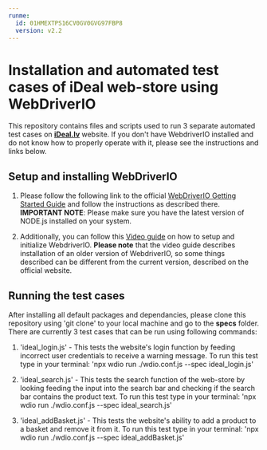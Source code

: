 ```yaml
---
runme:
  id: 01HMEXTPS16CV0GV0GVG97FBP8
  version: v2.2
---
```


# Installation and automated test cases of iDeal web-store using WebDriverIO

This repository contains files and scripts used to run 3 separate automated test cases on [**iDeal.lv**](https://www.ideal.lv) website.
If you don't have WebdriverIO installed and do not know how to properly operate with it, please see the instructions and links below.

## Setup and installing WebDriverIO

1) Please follow the following link to the official [WebDriverIO Getting Started Guide](https://webdriver.io/docs/gettingstarted) and follow the instructions as described there. **IMPORTANT NOTE**: Please make sure you have the latest version of NODE.js installed on your system.

2) Additionally, you can follow this [Video guide](https://www.youtube.com/watch?v=qx2mCbKi6N4) on how to setup and initialize WebdriverIO. **Please note** that the video guide describes installation of an older version of WebdriverIO, so some things described can be different from the current version, described on the official website.

## Running the test cases

After installing all default packages and dependancies, please clone this repository using 'git clone' to your local machine and go to the **specs** folder.
There are currently 3 test cases that can be run using following commands:

1) 'ideal_login.js' - This tests the website's login function by feeding incorrect user credentials to receive a warning message. To run this test type in your terminal: 'npx wdio run ./wdio.conf.js --spec ideal_login.js'

2) 'ideal_search.js' - This tests the search function of the web-store by looking feeding the input into the search bar and checking if the search bar contains the product text. To run this test type in your terminal: 'npx wdio run ./wdio.conf.js --spec ideal_search.js'

3) 'ideal_addBasket.js' - This tests the website's ability to add a product to a basket and remove it from it. To run this test type in your terminal: 'npx wdio run ./wdio.conf.js --spec ideal_addBasket.js'
